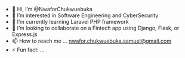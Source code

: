 - 👋 Hi, I’m @NwaforChukwuebuka
- 👀 I’m interested in Software Engineering and CyberSecurity
- 🌱 I’m currently learning Laravel PHP framework
- 💞️ I’m looking to collaborate on a Fintech app using Django, Flask, or Express.js 
- 📫 How to reach me ... nwafor.chukwuebuka.samuel@gmail.com
- ⚡ Fun fact: ... 

<!---
NwaforChukwuebuka/NwaforChukwuebuka is a ✨ special ✨ repository because its `README.md` (this file) appears on your GitHub profile.
You can click the Preview link to take a look at your changes.
--->
